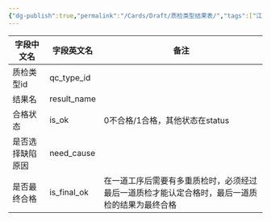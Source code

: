 ```yaml
---
{"dg-publish":true,"permalink":"/Cards/Draft/质检类型结果表/","tags":["江淮毅昌/蝶创I-MES/MES"]}
---
```




| **字段中文名** | **字段英文名**   | **备注**                                          |
| --------- | ----------- | ----------------------------------------------- |
| 质检类型id    | qc_type_id  |                                                 |
| 结果名       | result_name |                                                 |
| 合格状态      | is_ok       | 0不合格/1合格，其他状态在status                            |
| 是否选择缺陷原因  | need_cause  |                                                 |
| 是否最终合格    | is_final_ok | 在一道工序后需要有多重质检时，必须经过最后一道质检才能认定合格时，最后一道质检的结果为最终合格 |

